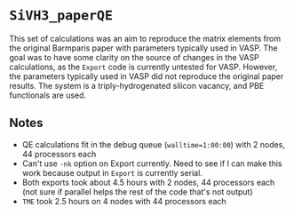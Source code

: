 # `SiVH3_paperQE`

This set of calculations was an aim to reproduce the matrix elements from the original Barmparis paper with parameters typically used in VASP. The goal was to have some clarity on the source of changes in the VASP calculations, as the `Export` code is currently untested for VASP. However, the parameters typically used in VASP did not reproduce the original paper results. The system is a triply-hydrogenated silicon vacancy, and PBE functionals are used.

## Notes

* QE calculations fit in the debug queue (`walltime=1:00:00`) with 2 nodes, 44 processors each
* Can't use `-nk` option on Export currently. Need to see if I can make this work because output in `Export` is currently serial. 
* Both exports took about 4.5 hours with 2 nodes, 44 processors each (not sure if parallel helps the rest of the code that's not output)
* `TME` took 2.5 hours on 4 nodes with 44 processors each
